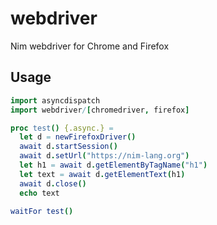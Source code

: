 # webdriver
Nim webdriver for Chrome and Firefox

## Usage

```nim
import asyncdispatch
import webdriver/[chromedriver, firefox]

proc test() {.async.} =
  let d = newFirefoxDriver()
  await d.startSession()
  await d.setUrl("https://nim-lang.org")
  let h1 = await d.getElementByTagName("h1")
  let text = await d.getElementText(h1)
  await d.close()
  echo text

waitFor test()
```
